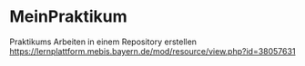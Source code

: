 # MeinPraktikum
Praktikums Arbeiten in einem Repository  erstellen
https://lernplattform.mebis.bayern.de/mod/resource/view.php?id=38057631
